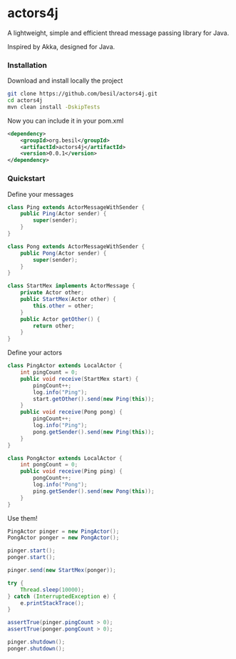 # actors4j
A lightweight, simple and efficient thread message passing library for Java.

Inspired by Akka, designed for Java.

### Installation

Download and install locally the project
```bash
git clone https://github.com/besil/actors4j.git
cd actors4j
mvn clean install -DskipTests
```

Now you can include it in your pom.xml
```xml
<dependency>
    <groupId>org.besil</groupId>
    <artifactId>actors4j</artifactId>
    <version>0.0.1</version>
</dependency>
```

### Quickstart

Define your messages

```java
class Ping extends ActorMessageWithSender {
	public Ping(Actor sender) {
		super(sender);
	}
}
```

```java
class Pong extends ActorMessageWithSender {
	public Pong(Actor sender) {
		super(sender);
	}
}
```

```java	
class StartMex implements ActorMessage {
	private Actor other;
	public StartMex(Actor other) {
		this.other = other;
	}
	public Actor getOther() {
		return other;
	}
}
```

Define your actors
```java
class PingActor extends LocalActor {
	int pingCount = 0;
	public void receive(StartMex start) {
		pingCount++;
		log.info("Ping");
		start.getOther().send(new Ping(this));
	}
	public void receive(Pong pong) {
		pingCount++;
		log.info("Ping");
		pong.getSender().send(new Ping(this));
	}
}
```

```java
class PongActor extends LocalActor {
	int pongCount = 0;
	public void receive(Ping ping) {
		pongCount++;
		log.info("Pong");
		ping.getSender().send(new Pong(this));
	}
}
```

Use them!

```java
PingActor pinger = new PingActor();
PongActor ponger = new PongActor();

pinger.start();
ponger.start();

pinger.send(new StartMex(ponger));

try {
	Thread.sleep(10000);
} catch (InterruptedException e) {
	e.printStackTrace();
}

assertTrue(pinger.pingCount > 0);
assertTrue(ponger.pongCount > 0);

pinger.shutdown();
ponger.shutdown();
```
